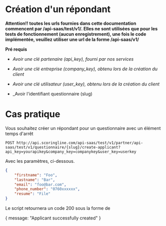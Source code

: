 Création d'un répondant
=====================================================================

**Attention!! toutes les urls fournies dans cette documentation commencent par /api-saas/test/v1/. Elles ne sont utilisées que pour les tests de fonctionnement (aucun enregistrement), une fois le code implémentée, veuillez utiliser une url de la forme /api-saas/v1/**

**Pré requis**

- _Avoir une clé partenaire (api\_key), fourni par nos services_

- _Avoir une clé entreprise (company\_key), obtenu lors de la création du client_

- _Avoir une clé utilisateur (user\_key), obtenu lors de la création du client_

- _Avoir l'identifiant questionnaire (slug)

# Cas pratique

Vous souhaitez créer un répondant pour un questionnaire avec un élément temps d'arrêt

```
POST http://api.scoringline.com/api-saas/test/v1/partner/api-saas/test/v1/questionnaire/{slug}/create-applicant?api_key=yourapikey&company_key=companykey&user_key=userkey
```

Avec les paramètres, ci-dessous.


```json
{
    "firstname": "Foo",
    "lastname": "Bar",
    "email": "foo@bar.com",
    "phone_number": "0760xxxxxx",
    "resume": "File"
}
```

Le script retournera un code 200 sous la forme de 

{
    message: "Applicant successfully created"
}

